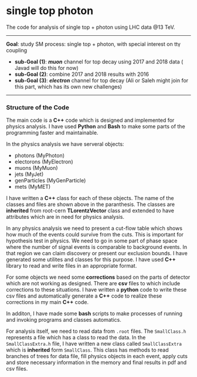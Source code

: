 # single top photon
The code for analysis of single top + photon using LHC data @13 TeV.


***

**Goal**: study SM process: single top + photon, with special interest on tt&gamma; coupling   
- **sub-Goal (1)**: __*muon*__ channel for top decay using 2017 and 2018 data  ( Javad will do this for now)
- **sub-Goal (2)**: combine 2017 and 2018 results with 2016
- **sub-Goal (3)**: __*electron*__ channel for top decay (Ali or Saleh might join for this part, which has its own new challenges)

***
### Structure of the Code

The main code is a **C++** code which is designed and implemented for physics analysis. I have used **Python** and **Bash** to make some parts of the programming faster and maintainable. 

In the physics analysis we have serveral objects:
- photons (MyPhoton)
- electorons (MyElectron)
- muons (MyMuon)
- jets (MyJet)
- genParticles (MyGenParticle)
- mets (MyMET)

I have written a **C++** class for each of these objects. The name of the classes and files are shown above in the paranthesis. The classes are **inherited** from root-cern **TLorentzVector** class and extended to have attributes which are in need for physics analysis. 

In any physics analysis we need to present a cut-flow table which shows how much of the events could survive from the cuts. This is important for hypothesis test in physics. We need to go in some part of phase space where the number of signal events is comparable to background events. In that region we can claim discovery or present our exclusion bounds. I have generated some utilites and classes for this purpose. I have used **C++** library to read and write files in an appropriate format.


For some objects we need some **corrections** based on the parts of detector which are not working as designed. There are **csv** files to which include corrections to these situations. I have written a **python** code to write these csv files and automatically generate a **C++** code to realize these corrections in my main **C++** code.

In additon, I have made some **bash** scripts to make processes of running and invoking programs and classes automatics.

For analysis itself, we need to read data from `.root` files. The `SmallClass.h` represents a file which has a class to read the data. In the `SmallClassExtra.h` file, I have written a new class called `SmallClassExtra` which is **inherited** form `SmallClass`. This class has methods to read branches of trees for data file, fill physics objects in each event, apply cuts and store necessary information in the memory and final results in pdf and csv files. 
